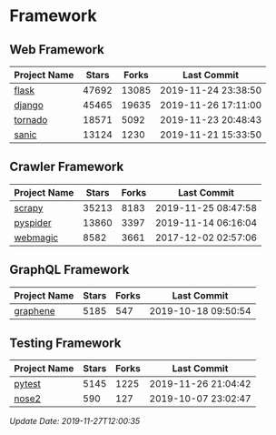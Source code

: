 # Framework

## Web Framework

| Project Name | Stars | Forks | Last Commit |
| ------------ | ----- | ----- | ----------- |
| [flask](https://github.com/pallets/flask) | 47692 | 13085 | 2019-11-24 23:38:50 |
| [django](https://github.com/django/django) | 45465 | 19635 | 2019-11-26 17:11:00 |
| [tornado](https://github.com/tornadoweb/tornado) | 18571 | 5092 | 2019-11-23 20:48:43 |
| [sanic](https://github.com/huge-success/sanic) | 13124 | 1230 | 2019-11-21 15:33:50 |

## Crawler Framework

| Project Name | Stars | Forks | Last Commit |
| ------------ | ----- | ----- | ----------- |
| [scrapy](https://github.com/scrapy/scrapy) | 35213 | 8183 | 2019-11-25 08:47:58 |
| [pyspider](https://github.com/binux/pyspider) | 13860 | 3397 | 2019-11-14 06:16:04 |
| [webmagic](https://github.com/code4craft/webmagic) | 8582 | 3661 | 2017-12-02 02:57:06 |

## GraphQL Framework

| Project Name | Stars | Forks | Last Commit |
| ------------ | ----- | ----- | ----------- |
| [graphene](https://github.com/graphql-python/graphene) | 5185 | 547 | 2019-10-18 09:50:54 |

## Testing Framework

| Project Name | Stars | Forks | Last Commit |
| ------------ | ----- | ----- | ----------- |
| [pytest](https://github.com/pytest-dev/pytest) | 5145 | 1225 | 2019-11-26 21:04:42 |
| [nose2](https://github.com/nose-devs/nose2) | 590 | 127 | 2019-10-07 23:02:47 |

*Update Date: 2019-11-27T12:00:35*